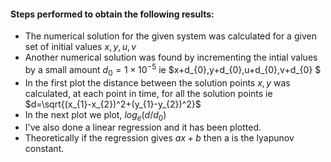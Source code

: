 #### Steps performed to obtain the following results:
- The numerical solution for the given system was calculated for a given set of initial values $x,y,u,v$
- Another numerical solution was found by incrementing the intial values by a small amount $d_{0}=1 \times 10^{-5}$ ie $x+d_{0},y+d_{0},u+d_{0},v+d_{0} $
- In the first plot the distance between the solution points $x,y$ was calculated, at each point in time, for all the solution points ie $d=\sqrt{(x_{1}-x_{2})^2+(y_{1}-y_{2})^2}$
- In the next plot we plot, $log_{e}(d/d_{0})$
- I've also done a linear regression and it has been plotted.
- Theoretically if the regression gives $ax+b$ then a is the lyapunov constant.
